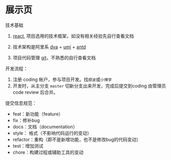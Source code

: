 # 展示页

  技术基础

  1. [react](https://zh-hans.reactjs.org/), 项目选用的技术框架，如没有相关经验先自行查看文档
  2. 技术架构是阿里系 [dva](https://dvajs.com/guide/) + [umi](https://umijs.org/zh/) + [antd](https://ant-design.gitee.io/docs/react/introduce-cn)

  3. 项目代码管理 [git](https://git-scm.com/book/zh/v2)，不熟悉的自行查看文档

  开发流程：

  1. 注册 coding 帐户，参与项目开发。找`顺波`或`小博学`
  2. 开发时，从主分支 `master` 切新分支出来开发，完成后提交到coding 由管理员 code review 后合并。

  提交信息规范：

  * feat：新功能（feature）
  * fix：修补bug
  * docs：文档（documentation）
  * style： 格式（不影响代码运行的变动）
  * refactor：重构（即不是新增功能，也不是修改bug的代码变动）
  * test：增加测试
  * chore：构建过程或辅助工具的变动

